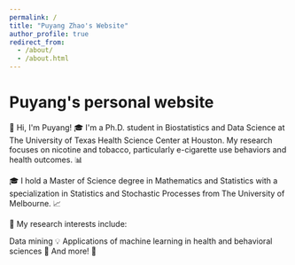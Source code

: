 ```yaml
---
permalink: /
title: "Puyang Zhao's Website"
author_profile: true
redirect_from: 
  - /about/
  - /about.html
---
```




Puyang's personal website
======
👋 Hi, I'm Puyang!
🎓 I'm a Ph.D. student in Biostatistics and Data Science at The University of Texas Health Science Center at Houston. My research focuses on nicotine and tobacco, particularly e-cigarette use behaviors and health outcomes. 📊

🎓 I hold a Master of Science degree in Mathematics and Statistics with a specialization in Statistics and Stochastic Processes from The University of Melbourne. 📈

🔬 My research interests include:

Data mining 💡
Applications of machine learning in health and behavioral sciences 🧠
And more! 🌟

<script type='text/javascript' id='clustrmaps' src='//cdn.clustrmaps.com/map_v2.js?cl=ffffff&w=270&t=n&d=cxKmT6HOSk7l_lT872vRuZ_OOE7u7r2XHU3NHpkqKiY'></script>

